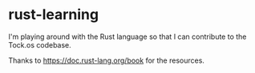 # rust-learning
I'm playing around with the Rust language so that I can contribute to the Tock.os codebase.

Thanks to https://doc.rust-lang.org/book for the resources.
